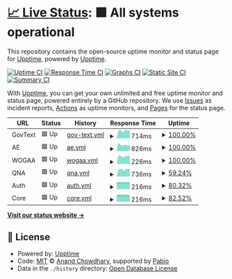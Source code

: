 # [📈 Live Status](https://upptime.github.io/upptime): <!--live status--> **🟩 All systems operational**

This repository contains the open-source uptime monitor and status page for [Upptime](https://upptime.js.org), powered by [Upptime](https://github.com/upptime/upptime).

[![Uptime CI](https://github.com/nhs-work/test-upptime/workflows/Uptime%20CI/badge.svg)](https://github.com/nhs-work/test-upptime/actions?query=workflow%3A%22Uptime+CI%22)
[![Response Time CI](https://github.com/nhs-work/test-upptime/workflows/Response%20Time%20CI/badge.svg)](https://github.com/nhs-work/test-upptime/actions?query=workflow%3A%22Response+Time+CI%22)
[![Graphs CI](https://github.com/nhs-work/test-upptime/workflows/Graphs%20CI/badge.svg)](https://github.com/nhs-work/test-upptime/actions?query=workflow%3A%22Graphs+CI%22)
[![Static Site CI](https://github.com/nhs-work/test-upptime/workflows/Static%20Site%20CI/badge.svg)](https://github.com/nhs-work/test-upptime/actions?query=workflow%3A%22Static+Site+CI%22)
[![Summary CI](https://github.com/nhs-work/test-upptime/workflows/Summary%20CI/badge.svg)](https://github.com/nhs-work/test-upptime/actions?query=workflow%3A%22Summary+CI%22)

With [Upptime](https://upptime.js.org), you can get your own unlimited and free uptime monitor and status page, powered entirely by a GitHub repository. We use [Issues](https://github.com/upptime/upptime/issues) as incident reports, [Actions](https://github.com/nhs-work/test-upptime/actions) as uptime monitors, and [Pages](https://upptime.github.io/upptime) for the status page.

<!--start: status pages-->
<!-- This summary is generated by Upptime (https://github.com/upptime/upptime) -->
<!-- Do not edit this manually, your changes will be overwritten -->
<!-- prettier-ignore -->
| URL | Status | History | Response Time | Uptime |
| --- | ------ | ------- | ------------- | ------ |
| <img alt="" src="https://icons.duckduckgo.com/ip3/null.ico" height="13"> GovText | 🟩 Up | [gov-text.yml](https://github.com/nhs-work/test-upptime/commits/HEAD/history/gov-text.yml) | <details><summary><img alt="Response time graph" src="./graphs/gov-text/response-time-week.png" height="20"> 714ms</summary><br><a href="https://nhs-work.github.io/test-upptime/history/gov-text"><img alt="Response time 722" src="https://img.shields.io/endpoint?url=https%3A%2F%2Fraw.githubusercontent.com%2Fnhs-work%2Ftest-upptime%2FHEAD%2Fapi%2Fgov-text%2Fresponse-time.json"></a><br><a href="https://nhs-work.github.io/test-upptime/history/gov-text"><img alt="24-hour response time 772" src="https://img.shields.io/endpoint?url=https%3A%2F%2Fraw.githubusercontent.com%2Fnhs-work%2Ftest-upptime%2FHEAD%2Fapi%2Fgov-text%2Fresponse-time-day.json"></a><br><a href="https://nhs-work.github.io/test-upptime/history/gov-text"><img alt="7-day response time 714" src="https://img.shields.io/endpoint?url=https%3A%2F%2Fraw.githubusercontent.com%2Fnhs-work%2Ftest-upptime%2FHEAD%2Fapi%2Fgov-text%2Fresponse-time-week.json"></a><br><a href="https://nhs-work.github.io/test-upptime/history/gov-text"><img alt="30-day response time 722" src="https://img.shields.io/endpoint?url=https%3A%2F%2Fraw.githubusercontent.com%2Fnhs-work%2Ftest-upptime%2FHEAD%2Fapi%2Fgov-text%2Fresponse-time-month.json"></a><br><a href="https://nhs-work.github.io/test-upptime/history/gov-text"><img alt="1-year response time 722" src="https://img.shields.io/endpoint?url=https%3A%2F%2Fraw.githubusercontent.com%2Fnhs-work%2Ftest-upptime%2FHEAD%2Fapi%2Fgov-text%2Fresponse-time-year.json"></a></details> | <details><summary><a href="https://nhs-work.github.io/test-upptime/history/gov-text">100.00%</a></summary><a href="https://nhs-work.github.io/test-upptime/history/gov-text"><img alt="All-time uptime 99.71%" src="https://img.shields.io/endpoint?url=https%3A%2F%2Fraw.githubusercontent.com%2Fnhs-work%2Ftest-upptime%2FHEAD%2Fapi%2Fgov-text%2Fuptime.json"></a><br><a href="https://nhs-work.github.io/test-upptime/history/gov-text"><img alt="24-hour uptime 100.00%" src="https://img.shields.io/endpoint?url=https%3A%2F%2Fraw.githubusercontent.com%2Fnhs-work%2Ftest-upptime%2FHEAD%2Fapi%2Fgov-text%2Fuptime-day.json"></a><br><a href="https://nhs-work.github.io/test-upptime/history/gov-text"><img alt="7-day uptime 100.00%" src="https://img.shields.io/endpoint?url=https%3A%2F%2Fraw.githubusercontent.com%2Fnhs-work%2Ftest-upptime%2FHEAD%2Fapi%2Fgov-text%2Fuptime-week.json"></a><br><a href="https://nhs-work.github.io/test-upptime/history/gov-text"><img alt="30-day uptime 99.71%" src="https://img.shields.io/endpoint?url=https%3A%2F%2Fraw.githubusercontent.com%2Fnhs-work%2Ftest-upptime%2FHEAD%2Fapi%2Fgov-text%2Fuptime-month.json"></a><br><a href="https://nhs-work.github.io/test-upptime/history/gov-text"><img alt="1-year uptime 99.71%" src="https://img.shields.io/endpoint?url=https%3A%2F%2Fraw.githubusercontent.com%2Fnhs-work%2Ftest-upptime%2FHEAD%2Fapi%2Fgov-text%2Fuptime-year.json"></a></details>
| <img alt="" src="https://icons.duckduckgo.com/ip3/null.ico" height="13"> AE | 🟩 Up | [ae.yml](https://github.com/nhs-work/test-upptime/commits/HEAD/history/ae.yml) | <details><summary><img alt="Response time graph" src="./graphs/ae/response-time-week.png" height="20"> 826ms</summary><br><a href="https://nhs-work.github.io/test-upptime/history/ae"><img alt="Response time 790" src="https://img.shields.io/endpoint?url=https%3A%2F%2Fraw.githubusercontent.com%2Fnhs-work%2Ftest-upptime%2FHEAD%2Fapi%2Fae%2Fresponse-time.json"></a><br><a href="https://nhs-work.github.io/test-upptime/history/ae"><img alt="24-hour response time 786" src="https://img.shields.io/endpoint?url=https%3A%2F%2Fraw.githubusercontent.com%2Fnhs-work%2Ftest-upptime%2FHEAD%2Fapi%2Fae%2Fresponse-time-day.json"></a><br><a href="https://nhs-work.github.io/test-upptime/history/ae"><img alt="7-day response time 826" src="https://img.shields.io/endpoint?url=https%3A%2F%2Fraw.githubusercontent.com%2Fnhs-work%2Ftest-upptime%2FHEAD%2Fapi%2Fae%2Fresponse-time-week.json"></a><br><a href="https://nhs-work.github.io/test-upptime/history/ae"><img alt="30-day response time 790" src="https://img.shields.io/endpoint?url=https%3A%2F%2Fraw.githubusercontent.com%2Fnhs-work%2Ftest-upptime%2FHEAD%2Fapi%2Fae%2Fresponse-time-month.json"></a><br><a href="https://nhs-work.github.io/test-upptime/history/ae"><img alt="1-year response time 790" src="https://img.shields.io/endpoint?url=https%3A%2F%2Fraw.githubusercontent.com%2Fnhs-work%2Ftest-upptime%2FHEAD%2Fapi%2Fae%2Fresponse-time-year.json"></a></details> | <details><summary><a href="https://nhs-work.github.io/test-upptime/history/ae">100.00%</a></summary><a href="https://nhs-work.github.io/test-upptime/history/ae"><img alt="All-time uptime 100.00%" src="https://img.shields.io/endpoint?url=https%3A%2F%2Fraw.githubusercontent.com%2Fnhs-work%2Ftest-upptime%2FHEAD%2Fapi%2Fae%2Fuptime.json"></a><br><a href="https://nhs-work.github.io/test-upptime/history/ae"><img alt="24-hour uptime 100.00%" src="https://img.shields.io/endpoint?url=https%3A%2F%2Fraw.githubusercontent.com%2Fnhs-work%2Ftest-upptime%2FHEAD%2Fapi%2Fae%2Fuptime-day.json"></a><br><a href="https://nhs-work.github.io/test-upptime/history/ae"><img alt="7-day uptime 100.00%" src="https://img.shields.io/endpoint?url=https%3A%2F%2Fraw.githubusercontent.com%2Fnhs-work%2Ftest-upptime%2FHEAD%2Fapi%2Fae%2Fuptime-week.json"></a><br><a href="https://nhs-work.github.io/test-upptime/history/ae"><img alt="30-day uptime 100.00%" src="https://img.shields.io/endpoint?url=https%3A%2F%2Fraw.githubusercontent.com%2Fnhs-work%2Ftest-upptime%2FHEAD%2Fapi%2Fae%2Fuptime-month.json"></a><br><a href="https://nhs-work.github.io/test-upptime/history/ae"><img alt="1-year uptime 100.00%" src="https://img.shields.io/endpoint?url=https%3A%2F%2Fraw.githubusercontent.com%2Fnhs-work%2Ftest-upptime%2FHEAD%2Fapi%2Fae%2Fuptime-year.json"></a></details>
| <img alt="" src="https://icons.duckduckgo.com/ip3/null.ico" height="13"> WOGAA | 🟩 Up | [wogaa.yml](https://github.com/nhs-work/test-upptime/commits/HEAD/history/wogaa.yml) | <details><summary><img alt="Response time graph" src="./graphs/wogaa/response-time-week.png" height="20"> 226ms</summary><br><a href="https://nhs-work.github.io/test-upptime/history/wogaa"><img alt="Response time 219" src="https://img.shields.io/endpoint?url=https%3A%2F%2Fraw.githubusercontent.com%2Fnhs-work%2Ftest-upptime%2FHEAD%2Fapi%2Fwogaa%2Fresponse-time.json"></a><br><a href="https://nhs-work.github.io/test-upptime/history/wogaa"><img alt="24-hour response time 237" src="https://img.shields.io/endpoint?url=https%3A%2F%2Fraw.githubusercontent.com%2Fnhs-work%2Ftest-upptime%2FHEAD%2Fapi%2Fwogaa%2Fresponse-time-day.json"></a><br><a href="https://nhs-work.github.io/test-upptime/history/wogaa"><img alt="7-day response time 226" src="https://img.shields.io/endpoint?url=https%3A%2F%2Fraw.githubusercontent.com%2Fnhs-work%2Ftest-upptime%2FHEAD%2Fapi%2Fwogaa%2Fresponse-time-week.json"></a><br><a href="https://nhs-work.github.io/test-upptime/history/wogaa"><img alt="30-day response time 219" src="https://img.shields.io/endpoint?url=https%3A%2F%2Fraw.githubusercontent.com%2Fnhs-work%2Ftest-upptime%2FHEAD%2Fapi%2Fwogaa%2Fresponse-time-month.json"></a><br><a href="https://nhs-work.github.io/test-upptime/history/wogaa"><img alt="1-year response time 219" src="https://img.shields.io/endpoint?url=https%3A%2F%2Fraw.githubusercontent.com%2Fnhs-work%2Ftest-upptime%2FHEAD%2Fapi%2Fwogaa%2Fresponse-time-year.json"></a></details> | <details><summary><a href="https://nhs-work.github.io/test-upptime/history/wogaa">100.00%</a></summary><a href="https://nhs-work.github.io/test-upptime/history/wogaa"><img alt="All-time uptime 100.00%" src="https://img.shields.io/endpoint?url=https%3A%2F%2Fraw.githubusercontent.com%2Fnhs-work%2Ftest-upptime%2FHEAD%2Fapi%2Fwogaa%2Fuptime.json"></a><br><a href="https://nhs-work.github.io/test-upptime/history/wogaa"><img alt="24-hour uptime 100.00%" src="https://img.shields.io/endpoint?url=https%3A%2F%2Fraw.githubusercontent.com%2Fnhs-work%2Ftest-upptime%2FHEAD%2Fapi%2Fwogaa%2Fuptime-day.json"></a><br><a href="https://nhs-work.github.io/test-upptime/history/wogaa"><img alt="7-day uptime 100.00%" src="https://img.shields.io/endpoint?url=https%3A%2F%2Fraw.githubusercontent.com%2Fnhs-work%2Ftest-upptime%2FHEAD%2Fapi%2Fwogaa%2Fuptime-week.json"></a><br><a href="https://nhs-work.github.io/test-upptime/history/wogaa"><img alt="30-day uptime 100.00%" src="https://img.shields.io/endpoint?url=https%3A%2F%2Fraw.githubusercontent.com%2Fnhs-work%2Ftest-upptime%2FHEAD%2Fapi%2Fwogaa%2Fuptime-month.json"></a><br><a href="https://nhs-work.github.io/test-upptime/history/wogaa"><img alt="1-year uptime 100.00%" src="https://img.shields.io/endpoint?url=https%3A%2F%2Fraw.githubusercontent.com%2Fnhs-work%2Ftest-upptime%2FHEAD%2Fapi%2Fwogaa%2Fuptime-year.json"></a></details>
| <img alt="" src="https://icons.duckduckgo.com/ip3/null.ico" height="13"> QNA | 🟩 Up | [qna.yml](https://github.com/nhs-work/test-upptime/commits/HEAD/history/qna.yml) | <details><summary><img alt="Response time graph" src="./graphs/qna/response-time-week.png" height="20"> 736ms</summary><br><a href="https://nhs-work.github.io/test-upptime/history/qna"><img alt="Response time 754" src="https://img.shields.io/endpoint?url=https%3A%2F%2Fraw.githubusercontent.com%2Fnhs-work%2Ftest-upptime%2FHEAD%2Fapi%2Fqna%2Fresponse-time.json"></a><br><a href="https://nhs-work.github.io/test-upptime/history/qna"><img alt="24-hour response time 801" src="https://img.shields.io/endpoint?url=https%3A%2F%2Fraw.githubusercontent.com%2Fnhs-work%2Ftest-upptime%2FHEAD%2Fapi%2Fqna%2Fresponse-time-day.json"></a><br><a href="https://nhs-work.github.io/test-upptime/history/qna"><img alt="7-day response time 736" src="https://img.shields.io/endpoint?url=https%3A%2F%2Fraw.githubusercontent.com%2Fnhs-work%2Ftest-upptime%2FHEAD%2Fapi%2Fqna%2Fresponse-time-week.json"></a><br><a href="https://nhs-work.github.io/test-upptime/history/qna"><img alt="30-day response time 754" src="https://img.shields.io/endpoint?url=https%3A%2F%2Fraw.githubusercontent.com%2Fnhs-work%2Ftest-upptime%2FHEAD%2Fapi%2Fqna%2Fresponse-time-month.json"></a><br><a href="https://nhs-work.github.io/test-upptime/history/qna"><img alt="1-year response time 754" src="https://img.shields.io/endpoint?url=https%3A%2F%2Fraw.githubusercontent.com%2Fnhs-work%2Ftest-upptime%2FHEAD%2Fapi%2Fqna%2Fresponse-time-year.json"></a></details> | <details><summary><a href="https://nhs-work.github.io/test-upptime/history/qna">59.24%</a></summary><a href="https://nhs-work.github.io/test-upptime/history/qna"><img alt="All-time uptime 32.67%" src="https://img.shields.io/endpoint?url=https%3A%2F%2Fraw.githubusercontent.com%2Fnhs-work%2Ftest-upptime%2FHEAD%2Fapi%2Fqna%2Fuptime.json"></a><br><a href="https://nhs-work.github.io/test-upptime/history/qna"><img alt="24-hour uptime 100.00%" src="https://img.shields.io/endpoint?url=https%3A%2F%2Fraw.githubusercontent.com%2Fnhs-work%2Ftest-upptime%2FHEAD%2Fapi%2Fqna%2Fuptime-day.json"></a><br><a href="https://nhs-work.github.io/test-upptime/history/qna"><img alt="7-day uptime 59.24%" src="https://img.shields.io/endpoint?url=https%3A%2F%2Fraw.githubusercontent.com%2Fnhs-work%2Ftest-upptime%2FHEAD%2Fapi%2Fqna%2Fuptime-week.json"></a><br><a href="https://nhs-work.github.io/test-upptime/history/qna"><img alt="30-day uptime 32.67%" src="https://img.shields.io/endpoint?url=https%3A%2F%2Fraw.githubusercontent.com%2Fnhs-work%2Ftest-upptime%2FHEAD%2Fapi%2Fqna%2Fuptime-month.json"></a><br><a href="https://nhs-work.github.io/test-upptime/history/qna"><img alt="1-year uptime 32.67%" src="https://img.shields.io/endpoint?url=https%3A%2F%2Fraw.githubusercontent.com%2Fnhs-work%2Ftest-upptime%2FHEAD%2Fapi%2Fqna%2Fuptime-year.json"></a></details>
| <img alt="" src="https://icons.duckduckgo.com/ip3/null.ico" height="13"> Auth | 🟩 Up | [auth.yml](https://github.com/nhs-work/test-upptime/commits/HEAD/history/auth.yml) | <details><summary><img alt="Response time graph" src="./graphs/auth/response-time-week.png" height="20"> 216ms</summary><br><a href="https://nhs-work.github.io/test-upptime/history/auth"><img alt="Response time 218" src="https://img.shields.io/endpoint?url=https%3A%2F%2Fraw.githubusercontent.com%2Fnhs-work%2Ftest-upptime%2FHEAD%2Fapi%2Fauth%2Fresponse-time.json"></a><br><a href="https://nhs-work.github.io/test-upptime/history/auth"><img alt="24-hour response time 208" src="https://img.shields.io/endpoint?url=https%3A%2F%2Fraw.githubusercontent.com%2Fnhs-work%2Ftest-upptime%2FHEAD%2Fapi%2Fauth%2Fresponse-time-day.json"></a><br><a href="https://nhs-work.github.io/test-upptime/history/auth"><img alt="7-day response time 216" src="https://img.shields.io/endpoint?url=https%3A%2F%2Fraw.githubusercontent.com%2Fnhs-work%2Ftest-upptime%2FHEAD%2Fapi%2Fauth%2Fresponse-time-week.json"></a><br><a href="https://nhs-work.github.io/test-upptime/history/auth"><img alt="30-day response time 218" src="https://img.shields.io/endpoint?url=https%3A%2F%2Fraw.githubusercontent.com%2Fnhs-work%2Ftest-upptime%2FHEAD%2Fapi%2Fauth%2Fresponse-time-month.json"></a><br><a href="https://nhs-work.github.io/test-upptime/history/auth"><img alt="1-year response time 218" src="https://img.shields.io/endpoint?url=https%3A%2F%2Fraw.githubusercontent.com%2Fnhs-work%2Ftest-upptime%2FHEAD%2Fapi%2Fauth%2Fresponse-time-year.json"></a></details> | <details><summary><a href="https://nhs-work.github.io/test-upptime/history/auth">80.32%</a></summary><a href="https://nhs-work.github.io/test-upptime/history/auth"><img alt="All-time uptime 90.00%" src="https://img.shields.io/endpoint?url=https%3A%2F%2Fraw.githubusercontent.com%2Fnhs-work%2Ftest-upptime%2FHEAD%2Fapi%2Fauth%2Fuptime.json"></a><br><a href="https://nhs-work.github.io/test-upptime/history/auth"><img alt="24-hour uptime 76.97%" src="https://img.shields.io/endpoint?url=https%3A%2F%2Fraw.githubusercontent.com%2Fnhs-work%2Ftest-upptime%2FHEAD%2Fapi%2Fauth%2Fuptime-day.json"></a><br><a href="https://nhs-work.github.io/test-upptime/history/auth"><img alt="7-day uptime 80.32%" src="https://img.shields.io/endpoint?url=https%3A%2F%2Fraw.githubusercontent.com%2Fnhs-work%2Ftest-upptime%2FHEAD%2Fapi%2Fauth%2Fuptime-week.json"></a><br><a href="https://nhs-work.github.io/test-upptime/history/auth"><img alt="30-day uptime 90.00%" src="https://img.shields.io/endpoint?url=https%3A%2F%2Fraw.githubusercontent.com%2Fnhs-work%2Ftest-upptime%2FHEAD%2Fapi%2Fauth%2Fuptime-month.json"></a><br><a href="https://nhs-work.github.io/test-upptime/history/auth"><img alt="1-year uptime 90.00%" src="https://img.shields.io/endpoint?url=https%3A%2F%2Fraw.githubusercontent.com%2Fnhs-work%2Ftest-upptime%2FHEAD%2Fapi%2Fauth%2Fuptime-year.json"></a></details>
| <img alt="" src="https://icons.duckduckgo.com/ip3/null.ico" height="13"> Core | 🟩 Up | [core.yml](https://github.com/nhs-work/test-upptime/commits/HEAD/history/core.yml) | <details><summary><img alt="Response time graph" src="./graphs/core/response-time-week.png" height="20"> 216ms</summary><br><a href="https://nhs-work.github.io/test-upptime/history/core"><img alt="Response time 218" src="https://img.shields.io/endpoint?url=https%3A%2F%2Fraw.githubusercontent.com%2Fnhs-work%2Ftest-upptime%2FHEAD%2Fapi%2Fcore%2Fresponse-time.json"></a><br><a href="https://nhs-work.github.io/test-upptime/history/core"><img alt="24-hour response time 209" src="https://img.shields.io/endpoint?url=https%3A%2F%2Fraw.githubusercontent.com%2Fnhs-work%2Ftest-upptime%2FHEAD%2Fapi%2Fcore%2Fresponse-time-day.json"></a><br><a href="https://nhs-work.github.io/test-upptime/history/core"><img alt="7-day response time 216" src="https://img.shields.io/endpoint?url=https%3A%2F%2Fraw.githubusercontent.com%2Fnhs-work%2Ftest-upptime%2FHEAD%2Fapi%2Fcore%2Fresponse-time-week.json"></a><br><a href="https://nhs-work.github.io/test-upptime/history/core"><img alt="30-day response time 218" src="https://img.shields.io/endpoint?url=https%3A%2F%2Fraw.githubusercontent.com%2Fnhs-work%2Ftest-upptime%2FHEAD%2Fapi%2Fcore%2Fresponse-time-month.json"></a><br><a href="https://nhs-work.github.io/test-upptime/history/core"><img alt="1-year response time 218" src="https://img.shields.io/endpoint?url=https%3A%2F%2Fraw.githubusercontent.com%2Fnhs-work%2Ftest-upptime%2FHEAD%2Fapi%2Fcore%2Fresponse-time-year.json"></a></details> | <details><summary><a href="https://nhs-work.github.io/test-upptime/history/core">82.52%</a></summary><a href="https://nhs-work.github.io/test-upptime/history/core"><img alt="All-time uptime 89.94%" src="https://img.shields.io/endpoint?url=https%3A%2F%2Fraw.githubusercontent.com%2Fnhs-work%2Ftest-upptime%2FHEAD%2Fapi%2Fcore%2Fuptime.json"></a><br><a href="https://nhs-work.github.io/test-upptime/history/core"><img alt="24-hour uptime 78.21%" src="https://img.shields.io/endpoint?url=https%3A%2F%2Fraw.githubusercontent.com%2Fnhs-work%2Ftest-upptime%2FHEAD%2Fapi%2Fcore%2Fuptime-day.json"></a><br><a href="https://nhs-work.github.io/test-upptime/history/core"><img alt="7-day uptime 82.52%" src="https://img.shields.io/endpoint?url=https%3A%2F%2Fraw.githubusercontent.com%2Fnhs-work%2Ftest-upptime%2FHEAD%2Fapi%2Fcore%2Fuptime-week.json"></a><br><a href="https://nhs-work.github.io/test-upptime/history/core"><img alt="30-day uptime 89.94%" src="https://img.shields.io/endpoint?url=https%3A%2F%2Fraw.githubusercontent.com%2Fnhs-work%2Ftest-upptime%2FHEAD%2Fapi%2Fcore%2Fuptime-month.json"></a><br><a href="https://nhs-work.github.io/test-upptime/history/core"><img alt="1-year uptime 89.94%" src="https://img.shields.io/endpoint?url=https%3A%2F%2Fraw.githubusercontent.com%2Fnhs-work%2Ftest-upptime%2FHEAD%2Fapi%2Fcore%2Fuptime-year.json"></a></details>

<!--end: status pages-->

[**Visit our status website →**](https://upptime.github.io/upptime)

## 📄 License

- Powered by: [Upptime](https://github.com/upptime/upptime)
- Code: [MIT](./LICENSE) © [Anand Chowdhary](https://anandchowdhary.com), supported by [Pabio](https://pabio.com)
- Data in the `./history` directory: [Open Database License](https://opendatacommons.org/licenses/odbl/1-0/)
